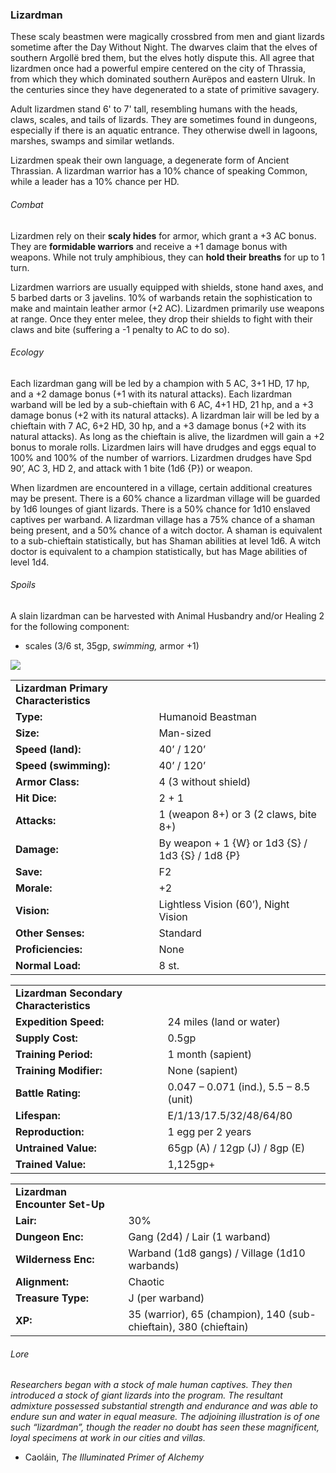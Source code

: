 ### Lizardman

These scaly beastmen were magically crossbred from men and giant lizards sometime after the Day Without Night. The dwarves claim that the elves of southern Argollë bred them, but the elves hotly dispute this. All agree that lizardmen once had a powerful empire centered on the city of Thrassia, from which they which dominated southern Aurëpos and eastern Ulruk. In the centuries since they have degenerated to a state of primitive savagery.

Adult lizardmen stand 6' to 7' tall, resembling humans with the heads, claws, scales, and tails of lizards. They are sometimes found in dungeons, especially if there is an aquatic entrance. They otherwise dwell in lagoons, marshes, swamps and similar wetlands.

Lizardmen speak their own language, a degenerate form of Ancient Thrassian. A lizardman warrior has a 10% chance of speaking Common, while a leader has a 10% chance per HD.

###### Combat

Lizardmen rely on their **scaly hides** for armor, which grant a +3 AC bonus. They are **formidable warriors** and receive a +1 damage bonus with weapons. While not truly amphibious, they can **hold their breaths** for up to 1 turn.

Lizardmen warriors are usually equipped with shields, stone hand axes, and 5 barbed darts or 3 javelins. 10% of warbands retain the sophistication to make and maintain leather armor (+2 AC). Lizardmen primarily use weapons at range. Once they enter melee, they drop their shields to fight with their claws and bite (suffering a -1 penalty to AC to do so).

###### Ecology

Each lizardman gang will be led by a champion with 5 AC, 3+1 HD, 17 hp, and a +2 damage bonus (+1 with its natural attacks). Each lizardman warband will be led by a sub-chieftain with 6 AC, 4+1 HD, 21 hp, and a +3 damage bonus (+2 with its natural attacks). A lizardman lair will be led by a chieftain with 7 AC, 6+2 HD, 30 hp, and a +3 damage bonus (+2 with its natural attacks). As long as the chieftain is alive, the lizardmen will gain a +2 bonus to morale rolls. Lizardmen lairs will have drudges and eggs equal to 100% and 100% of the number of warriors. Lizardmen drudges have Spd 90’, AC 3, HD 2, and attack with 1 bite (1d6 {P}) or weapon.

When lizardmen are encountered in a village, certain additional creatures may be present. There is a 60% chance a lizardman village will be guarded by 1d6 lounges of giant lizards. There is a 50% chance for 1d10 enslaved captives per warband. A lizardman village has a 75% chance of a shaman being present, and a 50% chance of a witch doctor. A shaman is equivalent to a sub-chieftain statistically, but has Shaman abilities at level 1d6. A witch doctor is equivalent to a champion statistically, but has Mage abilities of level 1d4.

###### Spoils

A slain lizardman can be harvested with Animal Husbandry and/or Healing 2 for the following component:

* scales (3/6 st, 35gp, *swimming,* armor +1)

![](data:image/png;base64...)

|  |  |
| --- | --- |
| **Lizardman Primary Characteristics** | |
| **Type:** | Humanoid Beastman |
| **Size:** | Man-sized |
| **Speed (land):** | 40’ / 120’ |
| **Speed (swimming):** | 40’ / 120’ |
| **Armor Class:** | 4 (3 without shield) |
| **Hit Dice:** | 2 + 1 |
| **Attacks:** | 1 (weapon 8+) or 3 (2 claws, bite 8+) |
| **Damage:** | By weapon + 1 {W} or  1d3 {S} / 1d3 {S} / 1d8 {P} |
| **Save:** | F2 |
| **Morale:** | +2 |
| **Vision:** | Lightless Vision (60’), Night Vision |
| **Other Senses:** | Standard |
| **Proficiencies:** | None |
| **Normal Load:** | 8 st. |

|  |  |
| --- | --- |
| **Lizardman Secondary Characteristics** | |
| **Expedition Speed:** | 24 miles (land or water) |
| **Supply Cost:** | 0.5gp |
| **Training Period:** | 1 month (sapient) |
| **Training Modifier:** | None (sapient) |
| **Battle Rating:** | 0.047 – 0.071 (ind.), 5.5 – 8.5 (unit) |
| **Lifespan:** | E/1/13/17.5/32/48/64/80 |
| **Reproduction:** | 1 egg per 2 years |
| **Untrained Value:** | 65gp (A) / 12gp (J) / 8gp (E) |
| **Trained Value:** | 1,125gp+ |

|  |  |
| --- | --- |
| **Lizardman Encounter Set-Up** | |
| **Lair:** | 30% |
| **Dungeon Enc:** | Gang (2d4) / Lair (1 warband) |
| **Wilderness Enc:** | Warband (1d8 gangs) / Village (1d10 warbands) |
| **Alignment:** | Chaotic |
| **Treasure Type:** | J (per warband) |
| **XP:** | 35 (warrior), 65 (champion), 140 (sub-chieftain), 380 (chieftain) |

###### Lore

*Researchers began with a stock of male human captives. They then introduced a stock of giant lizards into the program. The resultant admixture possessed substantial strength and endurance and was able to endure sun and water in equal measure. The adjoining illustration is of one such “lizardman”, though the reader no doubt has seen these magnificent, loyal specimens at work in our cities and villas.*

* Caoláin, *The Illuminated Primer of Alchemy*
